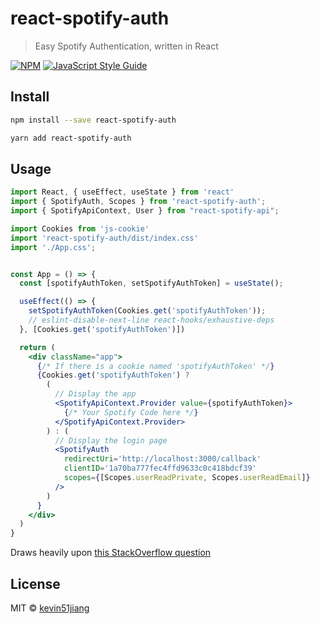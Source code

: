 # react-spotify-auth

> Easy Spotify Authentication, written in React

[![NPM](https://img.shields.io/npm/v/react-spotify-auth.svg)](https://www.npmjs.com/package/react-spotify-auth) [![JavaScript Style Guide](https://img.shields.io/badge/code_style-standard-brightgreen.svg)](https://standardjs.com)

## Install

```bash
npm install --save react-spotify-auth
```

```bash
yarn add react-spotify-auth
```

## Usage

```jsx
import React, { useEffect, useState } from 'react'
import { SpotifyAuth, Scopes } from 'react-spotify-auth';
import { SpotifyApiContext, User } from "react-spotify-api";

import Cookies from 'js-cookie'
import 'react-spotify-auth/dist/index.css'
import './App.css';


const App = () => {
  const [spotifyAuthToken, setSpotifyAuthToken] = useState();

  useEffect(() => {
    setSpotifyAuthToken(Cookies.get('spotifyAuthToken'));
    // eslint-disable-next-line react-hooks/exhaustive-deps
  }, [Cookies.get('spotifyAuthToken')])

  return (
    <div className="app">
      {/* If there is a cookie named 'spotifyAuthToken' */}
      {Cookies.get('spotifyAuthToken') ?
        (
          // Display the app
          <SpotifyApiContext.Provider value={spotifyAuthToken}>
            {/* Your Spotify Code here */}
          </SpotifyApiContext.Provider>
        ) : (
          // Display the login page
          <SpotifyAuth
            redirectUri='http://localhost:3000/callback'
            clientID='1a70ba777fec4ffd9633c0c418bdcf39'
            scopes={[Scopes.userReadPrivate, Scopes.userReadEmail]}
          />
        )
      }
    </div>
  )
}

```

Draws heavily upon [this StackOverflow question](https://stackoverflow.com/questions/58964265/spotify-implicit-grant-flow-with-react-user-login)


## License

MIT © [kevin51jiang](https://github.com/kevin51jiang)

